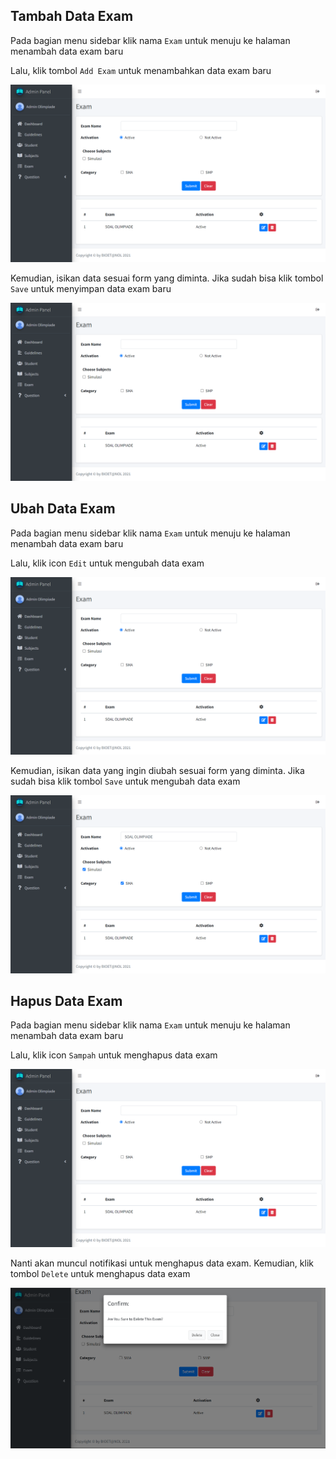 ## Tambah Data Exam

Pada bagian menu sidebar klik nama `Exam` untuk menuju ke halaman menambah data exam baru

Lalu, klik tombol `Add Exam` untuk menambahkan data exam baru

![Daftar Exam](_images/exam/daftar_exam.png "Daftar Exam")

Kemudian, isikan data sesuai form yang diminta. Jika sudah bisa klik tombol `Save` untuk menyimpan data exam baru

![Tambah Exam](_images/exam/daftar_exam.png "Tambah Exam")

## Ubah Data Exam

Pada bagian menu sidebar klik nama `Exam` untuk menuju ke halaman menambah data exam baru

Lalu, klik icon `Edit` untuk mengubah data exam

![Daftar Exam](_images/exam/daftar_exam.png "Daftar Exam")

Kemudian, isikan data yang ingin diubah sesuai form yang diminta. Jika sudah bisa klik tombol `Save` untuk mengubah data exam

![Ubah Exam](_images/exam/ubah_exam.png "Ubah Exam")

## Hapus Data Exam

Pada bagian menu sidebar klik nama `Exam` untuk menuju ke halaman menambah data exam baru

Lalu, klik icon `Sampah` untuk menghapus data exam

![Daftar Exam](_images/exam/daftar_exam.png "Daftar Exam")

Nanti akan muncul notifikasi untuk menghapus data exam. Kemudian, klik tombol `Delete` untuk menghapus data exam

![Hapus Exam](_images/exam/hapus_exam.png "Hapus Exam")
